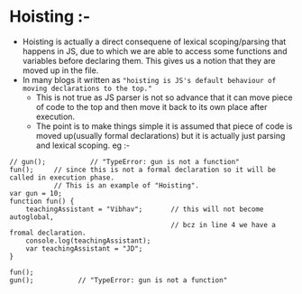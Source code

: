# Hoisting :-
- Hoisting is actually a direct consequene of lexical scoping/parsing that happens in JS, due to which we are able to access some functions and variables before declaring them. This gives us a notion that they are moved up in the file.
- In many blogs it written as `"hoisting is JS's default behaviour of moving declarations to the top."`
    - This is not true as JS parser is not so advance that it can move piece of code to the top and then move it back to its own place after execution.
    - The point is to make things simple it is assumed that piece of code is moved up(usually formal declarations) but it is actually just parsing and lexical scoping.
eg :-
```JS
// gun();           // "TypeError: gun is not a function"
fun();     // since this is not a formal declaration so it will be called in execution phase.
           // This is an example of "Hoisting". 
var gun = 10;
function fun() {
    teachingAssistant = "Vibhav";       // this will not become autoglobal, 
                                        // bcz in line 4 we have a fromal declaration.
    console.log(teachingAssistant);
    var teachingAssistant = "JD";
}

fun();
gun();           // "TypeError: gun is not a function"
```